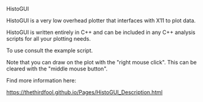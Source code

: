 HistoGUI

HistoGUI is a very low overhead plotter that interfaces with X11 to plot data.

HistoGUI is written entirely in C++ and can be included in any C++ analysis scripts for all your plotting needs.

To use consult the example script.

Note that you can draw on the plot with the "right mouse click". This can be cleared with the "middle mouse button".

Find more information here:

https://thethirdfool.github.io/Pages/HistoGUI_Description.html



